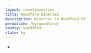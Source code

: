 ```yaml
---
layout: countywineries
title: Woodford Wineries
description: Wineries in Woodford KY
permalink: /ky/woodford/
county: woodford
state: ky
---
```

-
